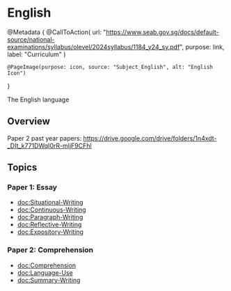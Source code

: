 # English

@Metadata {
    @CallToAction(
        url: "https://www.seab.gov.sg/docs/default-source/national-examinations/syllabus/olevel/2024syllabus/1184_y24_sy.pdf",
        purpose: link,
        label: "Curriculum"
    )

    @PageImage(purpose: icon, source: "Subject_English", alt: "English Icon")
}

The English language

## Overview

Paper 2 past year papers: https://drive.google.com/drive/folders/1n4xdt-_DIt_k771DWqI0rR-mIjF9CFhl

## Topics

### Paper 1: Essay
- <doc:Situational-Writing>
- <doc:Continuous-Writing>
- <doc:Paragraph-Writing>
- <doc:Reflective-Writing>
- <doc:Expository-Writing>

### Paper 2: Comprehension
- <doc:Comprehension>
- <doc:Language-Use>
- <doc:Summary-Writing>